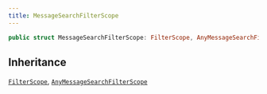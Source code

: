 ```yaml
---
title: MessageSearchFilterScope
---
```


``` swift
public struct MessageSearchFilterScope: FilterScope, AnyMessageSearchFilterScope 
```

## Inheritance

[`FilterScope`](../filter-scope), [`AnyMessageSearchFilterScope`](../any-message-search-filter-scope)

